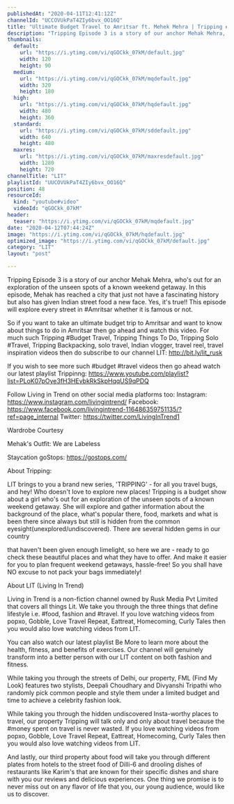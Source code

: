 ```yaml
---
publishedAt: "2020-04-11T12:41:12Z"
channelId: "UCCOVUkPaT4ZIy6bvx_OO16Q"
title: "Ultimate Budget Travel to Amritsar ft. Mehek Mehra | Tripping #3"
description: "Tripping Episode 3 is a story of our anchor Mehak Mehra, who's out for an exploration of the unseen spots of a known weekend getaway. In this episode, Mehak has reached a city that just not have a fascinating history but also has given Indian street food a new face. Yes, it's true!! This episode will explore every street in #Amritsar whether it is famous or not.\n\nSo if you want to take an ultimate budget trip to Amritsar and want to know about things to do in Amritsar then go ahead and watch this video. For much such Tripping #Budget Travel, Tripping Things To Do, Tripping Solo #Travel, Tripping Backpacking, solo travel, Indian vlogger, travel reel, travel inspiration videos then do subscribe to our channel LIT: http://bit.ly/lit_rusk\n\nIf you wish to see more such #budget #travel videos then go ahead watch our latest playlist Trippinng: https://www.youtube.com/playlist?list=PLoK07pOye3fH3HEvbkRkSkpHqqUS9qPDQ\n\nFollow Living in Trend on other social media platforms too: \nInstagram: https://www.instagram.com/livingintrend/ \nFacebook: https://www.facebook.com/livingintrend-116486359751135/?ref=page_internal \nTwitter: https://twitter.com/LivingInTrend1\n\nWardrobe Courtesy\n\nMehak's Outfit: We are Labeless\n\nStaycation goStops: https://gostops.com/\n\nAbout Tripping:\n\nLIT brings to you a brand new series, 'TRIPPING' - for all you travel bugs, and hey! Who doesn't love to explore new places! Tripping is a budget show about a girl who's out for an exploration of the unseen spots of a known weekend getaway. She will explore and gather information about the background of the place, what's popular there, food, markets and what is been there since always but still is hidden from the common eyesight(unexplored/undiscovered). There are several hidden gems in our country\n\nthat haven't been given enough limelight, so here we are - ready to go check these beautiful places and what they have to offer. And make it easier for you to plan frequent weekend getaways, hassle-free! So you shall have NO excuse to not pack your bags immediately!\n\nAbout LIT (Living In Trend)\n\nLiving in Trend is a non-fiction channel owned by Rusk Media Pvt Limited that covers all things Lit. We take you through the three things that define lifestyle i.e. #food, fashion and #travel. If you love watching videos from popxo, Gobble, Love Travel Repeat, Eattreat, Homecoming, Curly Tales then you would also love watching videos from LIT.\n\nYou can also watch our latest playlist Be More to learn more about the health, fitness, and benefits of exercises. Our channel will genuinely transform into a better person with our LIT content on both fashion and fitness.\n\nWhile taking you through the streets of Delhi, our property, FML (Find My Look) features two stylists, Deepali Choudhary and Divyanshi Tripathi who randomly pick common people and style them under a limited budget and time to achieve a celebrity fashion look.\n\nWhile taking you through the hidden undiscovered Insta-worthy places to travel, our property Tripping will talk only and only about travel because the #money spent on travel is never wasted. If you love watching videos from popxo, Gobble, Love Travel Repeat, Eattreat, Homecoming, Curly Tales then you would also love watching videos from LIT.\n\nAnd lastly, our third property about food will take you through different plates from hotels to the street food of Dilli-6 and drooling dishes of restaurants like Karim's that are known for their specific dishes and share with you our reviews and delicious experiences. One thing we promise is to never miss out on any flavor of life that you, our young audience, would like us to discover."
thumbnails:
  default:
    url: "https://i.ytimg.com/vi/qGOCkk_07kM/default.jpg"
    width: 120
    height: 90
  medium:
    url: "https://i.ytimg.com/vi/qGOCkk_07kM/mqdefault.jpg"
    width: 320
    height: 180
  high:
    url: "https://i.ytimg.com/vi/qGOCkk_07kM/hqdefault.jpg"
    width: 480
    height: 360
  standard:
    url: "https://i.ytimg.com/vi/qGOCkk_07kM/sddefault.jpg"
    width: 640
    height: 480
  maxres:
    url: "https://i.ytimg.com/vi/qGOCkk_07kM/maxresdefault.jpg"
    width: 1280
    height: 720
channelTitle: "LIT"
playlistId: "UUCOVUkPaT4ZIy6bvx_OO16Q"
position: 48
resourceId:
  kind: "youtube#video"
  videoId: "qGOCkk_07kM"
header:
  teaser: "https://i.ytimg.com/vi/qGOCkk_07kM/mqdefault.jpg"
date: "2020-04-12T07:44:24Z"
image: "https://i.ytimg.com/vi/qGOCkk_07kM/hqdefault.jpg"
optimized_image: "https://i.ytimg.com/vi/qGOCkk_07kM/default.jpg"
category: "LIT"
layout: "post"

---
```

Tripping Episode 3 is a story of our anchor Mehak Mehra, who's out for an exploration of the unseen spots of a known weekend getaway. In this episode, Mehak has reached a city that just not have a fascinating history but also has given Indian street food a new face. Yes, it's true!! This episode will explore every street in #Amritsar whether it is famous or not.

So if you want to take an ultimate budget trip to Amritsar and want to know about things to do in Amritsar then go ahead and watch this video. For much such Tripping #Budget Travel, Tripping Things To Do, Tripping Solo #Travel, Tripping Backpacking, solo travel, Indian vlogger, travel reel, travel inspiration videos then do subscribe to our channel LIT: http://bit.ly/lit_rusk

If you wish to see more such #budget #travel videos then go ahead watch our latest playlist Trippinng: https://www.youtube.com/playlist?list=PLoK07pOye3fH3HEvbkRkSkpHqqUS9qPDQ

Follow Living in Trend on other social media platforms too: 
Instagram: https://www.instagram.com/livingintrend/ 
Facebook: https://www.facebook.com/livingintrend-116486359751135/?ref=page_internal 
Twitter: https://twitter.com/LivingInTrend1

Wardrobe Courtesy

Mehak's Outfit: We are Labeless

Staycation goStops: https://gostops.com/

About Tripping:

LIT brings to you a brand new series, 'TRIPPING' - for all you travel bugs, and hey! Who doesn't love to explore new places! Tripping is a budget show about a girl who's out for an exploration of the unseen spots of a known weekend getaway. She will explore and gather information about the background of the place, what's popular there, food, markets and what is been there since always but still is hidden from the common eyesight(unexplored/undiscovered). There are several hidden gems in our country

that haven't been given enough limelight, so here we are - ready to go check these beautiful places and what they have to offer. And make it easier for you to plan frequent weekend getaways, hassle-free! So you shall have NO excuse to not pack your bags immediately!

About LIT (Living In Trend)

Living in Trend is a non-fiction channel owned by Rusk Media Pvt Limited that covers all things Lit. We take you through the three things that define lifestyle i.e. #food, fashion and #travel. If you love watching videos from popxo, Gobble, Love Travel Repeat, Eattreat, Homecoming, Curly Tales then you would also love watching videos from LIT.

You can also watch our latest playlist Be More to learn more about the health, fitness, and benefits of exercises. Our channel will genuinely transform into a better person with our LIT content on both fashion and fitness.

While taking you through the streets of Delhi, our property, FML (Find My Look) features two stylists, Deepali Choudhary and Divyanshi Tripathi who randomly pick common people and style them under a limited budget and time to achieve a celebrity fashion look.

While taking you through the hidden undiscovered Insta-worthy places to travel, our property Tripping will talk only and only about travel because the #money spent on travel is never wasted. If you love watching videos from popxo, Gobble, Love Travel Repeat, Eattreat, Homecoming, Curly Tales then you would also love watching videos from LIT.

And lastly, our third property about food will take you through different plates from hotels to the street food of Dilli-6 and drooling dishes of restaurants like Karim's that are known for their specific dishes and share with you our reviews and delicious experiences. One thing we promise is to never miss out on any flavor of life that you, our young audience, would like us to discover.